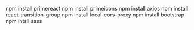 npm install primereact
npm install primeicons
npm install axios
npm install react-transition-group
npm install local-cors-proxy
npm install bootstrap
npm intsll sass
